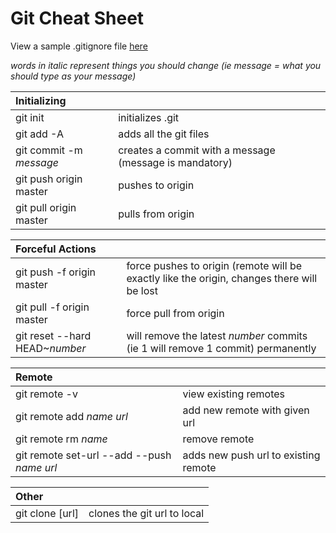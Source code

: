 # Git Cheat Sheet

View a sample .gitignore file [here](https://github.com/asdfasdfvful/Pitched-Wallpapers/blob/master/.gitignore)

*words in italic represent things you should change (ie message = what you should type as your message)*

|Initializing||
:---|:---
git init | initializes .git
git add -A | adds all the git files
git commit -m *message* | creates a commit with a message (message is mandatory)
git push origin master|pushes to origin
git pull origin master|pulls from origin

|Forceful Actions||
:---|:---
git push -f origin master|force pushes to origin (remote will be exactly like the origin, changes there will be lost
git pull -f origin master|force pull from origin
git reset --hard HEAD~*number*|will remove the latest *number* commits (ie 1 will remove 1 commit) permanently


|Remote||
:---|:---
git remote -v | view existing remotes
git remote add *name* *url* | add new remote with given url
git remote rm *name* | remove remote
git remote set-url --add --push *name* *url*| adds new push url to existing remote

|Other||
:---|:---
git clone [url] | clones the git url to local
